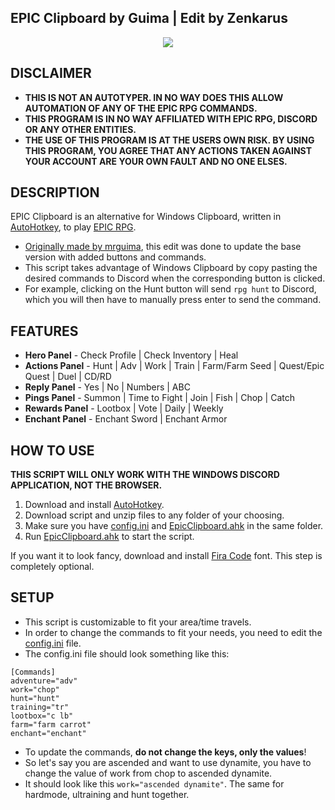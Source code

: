 ## EPIC Clipboard by Guima | Edit by Zenkarus
<p align="center">
  <img src="https://user-images.githubusercontent.com/38497003/132077669-5a0ab5be-84c9-411b-82f6-26eda282dc22.png"/>
</p>

## DISCLAIMER
- **THIS IS NOT AN AUTOTYPER. IN NO WAY DOES THIS ALLOW AUTOMATION OF ANY OF THE EPIC RPG COMMANDS.**
- **THIS PROGRAM IS IN NO WAY AFFILIATED WITH EPIC RPG, DISCORD OR ANY OTHER ENTITIES.**
- **THE USE OF THIS PROGRAM IS AT THE USERS OWN RISK. BY USING THIS PROGRAM, YOU AGREE THAT ANY ACTIONS TAKEN AGAINST YOUR ACCOUNT ARE YOUR OWN FAULT AND NO ONE ELSES.**

## DESCRIPTION
EPIC Clipboard is an alternative for Windows Clipboard, written in [AutoHotkey](https://www.autohotkey.com/), to play [EPIC RPG](https://top.gg/bot/555955826880413696). 
- [Originally made by mrguima](https://github.com/mrguima/epic-clipboard), this edit was done to update the base version with added buttons and commands.
- This script takes advantage of Windows Clipboard by copy pasting the desired commands to Discord when the corresponding button is clicked.
- For example, clicking on the Hunt button will send `rpg hunt` to Discord, which you will then have to manually press enter to send the command. 

## FEATURES
- **Hero Panel** - Check Profile | Check Inventory | Heal
- **Actions Panel** - Hunt | Adv | Work | Train | Farm/Farm Seed | Quest/Epic Quest | Duel | CD/RD
- **Reply Panel** - Yes | No | Numbers | ABC
- **Pings Panel** - Summon | Time to Fight | Join | Fish | Chop | Catch
- **Rewards Panel** - Lootbox | Vote | Daily | Weekly
- **Enchant Panel** - Enchant Sword | Enchant Armor
  
## HOW TO USE
**THIS SCRIPT WILL ONLY WORK WITH THE WINDOWS DISCORD APPLICATION, NOT THE BROWSER.**

1. Download and install [AutoHotkey](https://www.autohotkey.com/).
2. Download script and unzip files to any folder of your choosing. 
3. Make sure you have [config.ini](src/config.ini) and [EpicClipboard.ahk](src/EpicClipboard.ahk) in the same folder.
4. Run [EpicClipboard.ahk](src/EpicClipboard.ahk) to start the script.

If you want it to look fancy, download and install [Fira Code](https://github.com/tonsky/FiraCode) font. This step is completely optional.

## SETUP
- This script is customizable to fit your area/time travels.
- In order to change the commands to fit your needs, you need to edit the [config.ini](src/config.ini) file. 
- The config.ini file should look something like this:
```
[Commands]
adventure="adv"
work="chop"
hunt="hunt"
training="tr"
lootbox="c lb"
farm="farm carrot"
enchant="enchant"
```
- To update the commands, **do not change the keys, only the values**!
- So let's say you are ascended and want to use dynamite, you have to change the value of work from chop to ascended dynamite.
- It should look like this `work="ascended dynamite"`. The same for hardmode, ultraining and hunt together.
